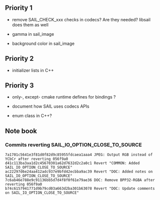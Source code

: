 ## Priority 1

- remove SAIL_CHECK_xxx checks in codecs? Are they needed? libsail does them as well

- gamma in sail_image

- background color in sail_image

## Priority 2

- initializer lists in C++

## Priority 3

- only-, except- cmake runtime defines for bindings ?

- document how SAIL uses codecs APIs

- enum class in C++?

## Note book

### Commits reverting SAIL_IO_OPTION_CLOSE_TO_SOURCE

```
7a1701c5641e3f81d0f82d9c85955fdcaea1aaa4 JPEG: Output RGB instead of YCbCr after reverting 056f9a0
d41c113ba3aa1d2c45670301a62d7632d2c2a0c1 Revert "COMMON: Added SAIL_IO_OPTION_CLOSE_TO_SOURCE"
ac22297d6e24aa412adc937e9bfd42ecbba9ac39 Revert "DOC: Added notes on SAIL_IO_OPTION_CLOSE_TO_SOURCE"
7c6ab46e788e9c91136bb5d7d4f8f0f61e79ae36 DOC: Remove BPP32-RGBA after reverting 056f9a0
b74c6157941771d9b79cd03a663d2ba301b63078 Revert "DOC: Update comments on SAIL_IO_OPTION_CLOSE_TO_SOURCE"
```